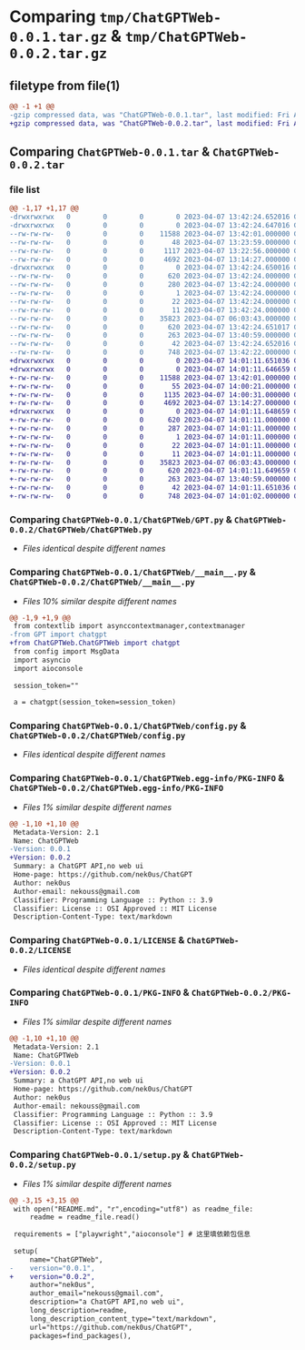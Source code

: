 # Comparing `tmp/ChatGPTWeb-0.0.1.tar.gz` & `tmp/ChatGPTWeb-0.0.2.tar.gz`

## filetype from file(1)

```diff
@@ -1 +1 @@
-gzip compressed data, was "ChatGPTWeb-0.0.1.tar", last modified: Fri Apr  7 13:42:24 2023, max compression
+gzip compressed data, was "ChatGPTWeb-0.0.2.tar", last modified: Fri Apr  7 14:01:11 2023, max compression
```

## Comparing `ChatGPTWeb-0.0.1.tar` & `ChatGPTWeb-0.0.2.tar`

### file list

```diff
@@ -1,17 +1,17 @@
-drwxrwxrwx   0        0        0        0 2023-04-07 13:42:24.652016 ChatGPTWeb-0.0.1/
-drwxrwxrwx   0        0        0        0 2023-04-07 13:42:24.647016 ChatGPTWeb-0.0.1/ChatGPTWeb/
--rw-rw-rw-   0        0        0    11588 2023-04-07 13:42:01.000000 ChatGPTWeb-0.0.1/ChatGPTWeb/GPT.py
--rw-rw-rw-   0        0        0       48 2023-04-07 13:23:59.000000 ChatGPTWeb-0.0.1/ChatGPTWeb/__init__.py
--rw-rw-rw-   0        0        0     1117 2023-04-07 13:22:56.000000 ChatGPTWeb-0.0.1/ChatGPTWeb/__main__.py
--rw-rw-rw-   0        0        0     4692 2023-04-07 13:14:27.000000 ChatGPTWeb-0.0.1/ChatGPTWeb/config.py
-drwxrwxrwx   0        0        0        0 2023-04-07 13:42:24.650016 ChatGPTWeb-0.0.1/ChatGPTWeb.egg-info/
--rw-rw-rw-   0        0        0      620 2023-04-07 13:42:24.000000 ChatGPTWeb-0.0.1/ChatGPTWeb.egg-info/PKG-INFO
--rw-rw-rw-   0        0        0      280 2023-04-07 13:42:24.000000 ChatGPTWeb-0.0.1/ChatGPTWeb.egg-info/SOURCES.txt
--rw-rw-rw-   0        0        0        1 2023-04-07 13:42:24.000000 ChatGPTWeb-0.0.1/ChatGPTWeb.egg-info/dependency_links.txt
--rw-rw-rw-   0        0        0       22 2023-04-07 13:42:24.000000 ChatGPTWeb-0.0.1/ChatGPTWeb.egg-info/requires.txt
--rw-rw-rw-   0        0        0       11 2023-04-07 13:42:24.000000 ChatGPTWeb-0.0.1/ChatGPTWeb.egg-info/top_level.txt
--rw-rw-rw-   0        0        0    35823 2023-04-07 06:03:43.000000 ChatGPTWeb-0.0.1/LICENSE
--rw-rw-rw-   0        0        0      620 2023-04-07 13:42:24.651017 ChatGPTWeb-0.0.1/PKG-INFO
--rw-rw-rw-   0        0        0      263 2023-04-07 13:40:59.000000 ChatGPTWeb-0.0.1/README.md
--rw-rw-rw-   0        0        0       42 2023-04-07 13:42:24.652016 ChatGPTWeb-0.0.1/setup.cfg
--rw-rw-rw-   0        0        0      748 2023-04-07 13:42:22.000000 ChatGPTWeb-0.0.1/setup.py
+drwxrwxrwx   0        0        0        0 2023-04-07 14:01:11.651036 ChatGPTWeb-0.0.2/
+drwxrwxrwx   0        0        0        0 2023-04-07 14:01:11.646659 ChatGPTWeb-0.0.2/ChatGPTWeb/
+-rw-rw-rw-   0        0        0    11588 2023-04-07 13:42:01.000000 ChatGPTWeb-0.0.2/ChatGPTWeb/ChatGPTWeb.py
+-rw-rw-rw-   0        0        0       55 2023-04-07 14:00:21.000000 ChatGPTWeb-0.0.2/ChatGPTWeb/__init__.py
+-rw-rw-rw-   0        0        0     1135 2023-04-07 14:00:31.000000 ChatGPTWeb-0.0.2/ChatGPTWeb/__main__.py
+-rw-rw-rw-   0        0        0     4692 2023-04-07 13:14:27.000000 ChatGPTWeb-0.0.2/ChatGPTWeb/config.py
+drwxrwxrwx   0        0        0        0 2023-04-07 14:01:11.648659 ChatGPTWeb-0.0.2/ChatGPTWeb.egg-info/
+-rw-rw-rw-   0        0        0      620 2023-04-07 14:01:11.000000 ChatGPTWeb-0.0.2/ChatGPTWeb.egg-info/PKG-INFO
+-rw-rw-rw-   0        0        0      287 2023-04-07 14:01:11.000000 ChatGPTWeb-0.0.2/ChatGPTWeb.egg-info/SOURCES.txt
+-rw-rw-rw-   0        0        0        1 2023-04-07 14:01:11.000000 ChatGPTWeb-0.0.2/ChatGPTWeb.egg-info/dependency_links.txt
+-rw-rw-rw-   0        0        0       22 2023-04-07 14:01:11.000000 ChatGPTWeb-0.0.2/ChatGPTWeb.egg-info/requires.txt
+-rw-rw-rw-   0        0        0       11 2023-04-07 14:01:11.000000 ChatGPTWeb-0.0.2/ChatGPTWeb.egg-info/top_level.txt
+-rw-rw-rw-   0        0        0    35823 2023-04-07 06:03:43.000000 ChatGPTWeb-0.0.2/LICENSE
+-rw-rw-rw-   0        0        0      620 2023-04-07 14:01:11.649659 ChatGPTWeb-0.0.2/PKG-INFO
+-rw-rw-rw-   0        0        0      263 2023-04-07 13:40:59.000000 ChatGPTWeb-0.0.2/README.md
+-rw-rw-rw-   0        0        0       42 2023-04-07 14:01:11.651036 ChatGPTWeb-0.0.2/setup.cfg
+-rw-rw-rw-   0        0        0      748 2023-04-07 14:01:02.000000 ChatGPTWeb-0.0.2/setup.py
```

### Comparing `ChatGPTWeb-0.0.1/ChatGPTWeb/GPT.py` & `ChatGPTWeb-0.0.2/ChatGPTWeb/ChatGPTWeb.py`

 * *Files identical despite different names*

### Comparing `ChatGPTWeb-0.0.1/ChatGPTWeb/__main__.py` & `ChatGPTWeb-0.0.2/ChatGPTWeb/__main__.py`

 * *Files 10% similar despite different names*

```diff
@@ -1,9 +1,9 @@
 from contextlib import asynccontextmanager,contextmanager
-from GPT import chatgpt
+from ChatGPTWeb.ChatGPTWeb import chatgpt
 from config import MsgData
 import asyncio
 import aioconsole
 
 session_token=""
 
 a = chatgpt(session_token=session_token)
```

### Comparing `ChatGPTWeb-0.0.1/ChatGPTWeb/config.py` & `ChatGPTWeb-0.0.2/ChatGPTWeb/config.py`

 * *Files identical despite different names*

### Comparing `ChatGPTWeb-0.0.1/ChatGPTWeb.egg-info/PKG-INFO` & `ChatGPTWeb-0.0.2/ChatGPTWeb.egg-info/PKG-INFO`

 * *Files 1% similar despite different names*

```diff
@@ -1,10 +1,10 @@
 Metadata-Version: 2.1
 Name: ChatGPTWeb
-Version: 0.0.1
+Version: 0.0.2
 Summary: a ChatGPT API,no web ui
 Home-page: https://github.com/nek0us/ChatGPT
 Author: nek0us
 Author-email: nekouss@gmail.com
 Classifier: Programming Language :: Python :: 3.9
 Classifier: License :: OSI Approved :: MIT License
 Description-Content-Type: text/markdown
```

### Comparing `ChatGPTWeb-0.0.1/LICENSE` & `ChatGPTWeb-0.0.2/LICENSE`

 * *Files identical despite different names*

### Comparing `ChatGPTWeb-0.0.1/PKG-INFO` & `ChatGPTWeb-0.0.2/PKG-INFO`

 * *Files 1% similar despite different names*

```diff
@@ -1,10 +1,10 @@
 Metadata-Version: 2.1
 Name: ChatGPTWeb
-Version: 0.0.1
+Version: 0.0.2
 Summary: a ChatGPT API,no web ui
 Home-page: https://github.com/nek0us/ChatGPT
 Author: nek0us
 Author-email: nekouss@gmail.com
 Classifier: Programming Language :: Python :: 3.9
 Classifier: License :: OSI Approved :: MIT License
 Description-Content-Type: text/markdown
```

### Comparing `ChatGPTWeb-0.0.1/setup.py` & `ChatGPTWeb-0.0.2/setup.py`

 * *Files 1% similar despite different names*

```diff
@@ -3,15 +3,15 @@
 with open("README.md", "r",encoding="utf8") as readme_file:
     readme = readme_file.read()
 
 requirements = ["playwright","aioconsole"] # 这里填依赖包信息
 
 setup(
     name="ChatGPTWeb",
-    version="0.0.1",
+    version="0.0.2",
     author="nek0us",
     author_email="nekouss@gmail.com",
     description="a ChatGPT API,no web ui",
     long_description=readme,
     long_description_content_type="text/markdown",
     url="https://github.com/nek0us/ChatGPT",
     packages=find_packages(),
```

